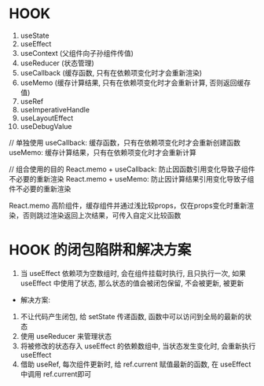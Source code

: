 # HOOK
1. useState
2. useEffect
3. useContext (父组件向子孙组件传值)
4. useReducer (状态管理)
5. useCallback (缓存函数, 只有在依赖项变化时才会重新渲染)
6. useMemo (缓存计算结果, 只有在依赖项变化时才会重新计算, 否则返回缓存值)
7. useRef
8. useImperativeHandle
9. useLayoutEffect
10. useDebugValue

// 单独使用
useCallback: 缓存函数，只有在依赖项变化时才会重新创建函数
useMemo: 缓存计算结果，只有在依赖项变化时才会重新计算

// 组合使用的目的
React.memo + useCallback: 防止因函数引用变化导致子组件不必要的重新渲染
React.memo + useMemo: 防止因计算结果引用变化导致子组件不必要的重新渲染

React.memo 高阶组件，缓存组件并通过浅比较props，仅在props变化时重新渲染，否则跳过渲染返回上次结果，可传入自定义比较函数


# HOOK 的闭包陷阱和解决方案
1. 当 useEffect 依赖项为空数组时, 会在组件挂载时执行, 且只执行一次, 如果 useEffect 中使用了状态, 那么状态的值会被闭包保留, 不会被更新, 被更新

- 解决方案:
 1. 不让代码产生闭包, 给 setState 传递函数, 函数中可以访问到全局的最新的状态
 2. 使用 useReducer 来管理状态
 3. 将被修改的状态存入 useEffect 的依赖数组中, 当状态发生变化时, 会重新执行 useEffect
 4. 借助 useRef, 每次组件更新时, 给 ref.current 赋值最新的函数, 在 useEffect 中调用 ref.current即可